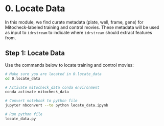 # 0. Locate Data

In this module, we find curate metadata (plate, well, frame, gene) for Mitocheck-labeled training and control movies.
These metadata will be used as input to `idrstream` to indicate where `idrstream` should extract features from.

## Step 1: Locate Data

Use the commands below to locate training and control movies:

```sh
# Make sure you are located in 0.locate_data
cd 0.locate_data

# Activate mitocheck_data conda environment
conda activate mitocheck_data

# Convert notebook to python file
jupyter nbconvert --to python locate_data.ipynb

# Run python file
locate_data.py
```

